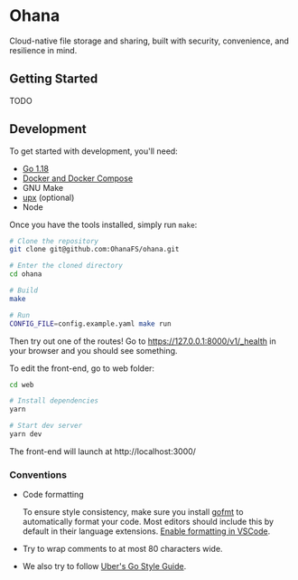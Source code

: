 # Ohana

Cloud-native file storage and sharing, built with security, convenience, and
resilience in mind.

## Getting Started

TODO

## Development

To get started with development, you'll need:

- [Go 1.18](https://go.dev/)
- [Docker and Docker Compose](https://www.docker.com/)
- GNU Make
- [upx](https://github.com/upx/upx) (optional)
- Node

Once you have the tools installed, simply run `make`:

```bash
# Clone the repository
git clone git@github.com:OhanaFS/ohana.git

# Enter the cloned directory
cd ohana

# Build
make

# Run
CONFIG_FILE=config.example.yaml make run
```

Then try out one of the routes! Go to https://127.0.0.1:8000/v1/_health in your
browser and you should see something.

To edit the front-end, go to web folder:
```bash
cd web

# Install dependencies
yarn

# Start dev server
yarn dev
```

The front-end will launch at http://localhost:3000/

### Conventions

- Code formatting

  To ensure style consistency, make sure you install
  [gofmt](https://pkg.go.dev/cmd/gofmt) to automatically format your code. Most
  editors should include this by default in their language extensions.
  [Enable formatting in VSCode](https://code.visualstudio.com/docs/languages/go#_formatting).

- Try to wrap comments to at most 80 characters wide.
- We also try to follow
  [Uber's Go Style Guide](https://github.com/uber-go/guide/blob/master/style.md).

